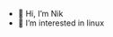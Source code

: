 - 👋 Hi, I’m Nik
- 👀 I’m interested in linux 

<!---
niktody/niktody is a ✨ special ✨ repository because its `README.md` (this file) appears on your GitHub profile.
You can click the Preview link to take a look at your changes.
--->
